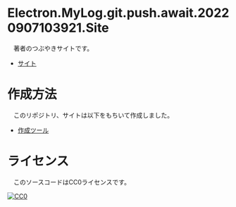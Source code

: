 # Electron.MyLog.git.push.await.20220907103921.Site

　著者のつぶやきサイトです。

* [サイト][]

[サイト]:https://ytyaru.github.io/Electron.MyLog.git.push.await.20220907103921.Site/

# 作成方法

　このリポジトリ、サイトは以下をもちいて作成しました。

* [作成ツール][]

[作成ツール]:https://github.com/ytyaru/Electron.MyLog.git.push.await.20220907103921

# ライセンス

　このソースコードはCC0ライセンスです。

[![CC0](http://i.creativecommons.org/p/zero/1.0/88x31.png "CC0")](http://creativecommons.org/publicdomain/zero/1.0/deed.ja)

